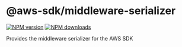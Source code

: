 # @aws-sdk/middleware-serializer

[![NPM version](https://img.shields.io/npm/v/@aws-sdk/middleware-serializer.svg)](https://www.npmjs.com/package/@aws-sdk/middleware-serializer)
[![NPM downloads](https://img.shields.io/npm/dm/@aws-sdk/middleware-serializer.svg)](https://www.npmjs.com/package/@aws-sdk/middleware-serializer)

Provides the middleware serializer for the AWS SDK
